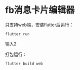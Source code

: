 # fb消息卡片编辑器  

只支持web端，安装flutter后运行：  

```
flutter run
```
输入2

打包运行：  

```
flutter build web
```
